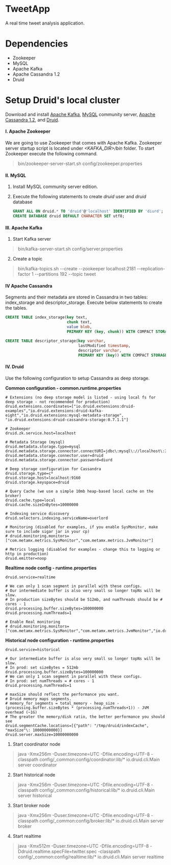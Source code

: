# TweetApp

A real time tweet analysis application.

# Dependencies
- Zookeeper
- MySQL
- Apache Kafka
- Apache Cassandra 1.2
- Druid

# Setup Druid's local cluster

Download and install [Apache Kafka](http://kafka.apache.org/downloads.html), [MySQL](http://dev.mysql.com/downloads/mysql/) community server, [Apache Cassandra 1.2](http://www.apache.org/dyn/closer.cgi?path=/cassandra/1.2.19/apache-cassandra-1.2.19-bin.tar.gz), and [Druid](http://druid.io/downloads.html).

#### I. Apache Zookeeper

We are going to use Zookeeper that comes with Apache Kafka. Zookeeper server startup script is located under *\<KAFKA_DIR\>/bin* folder.
To start Zookeeper execute the following command.

> bin/zookeeper-server-start.sh config/zookeeper.properties 

#### II. MySQL

1. Install MySQL community server edition.

2. Execute the following statements to create *druid* user and *druid* database
	```SQL
	GRANT ALL ON druid.* TO 'druid'@'localhost' IDENTIFIED BY 'diurd';
	CREATE DATABASE druid DEFAULT CHARACTER SET utf8;
	```

#### III. Apache Kafka

1. Start Kafka server
> bin/kafka-server-start.sh config/server.properties

2. Create a topic
> bin/kafka-topics.sh --create --zookeeper localhost:2181 --replication-factor 1 --partitions 192 --topic tweet

#### IV Apache Cassandra

Segments and their metadata are stored in Cassandra in two tables: index_storage and descriptor_storage. Execute below statements to create the tables.
```SQL
CREATE TABLE index_storage(key text,
                           chunk text,
                           value blob,
                           PRIMARY KEY (key, chunk)) WITH COMPACT STORAGE;

CREATE TABLE descriptor_storage(key varchar,
                                lastModified timestamp,
                                descriptor varchar,
                                PRIMARY KEY (key)) WITH COMPACT STORAGE;
```

#### IV. Druid

Use the following configuration to setup Cassandra as deep storage.

**Common configuration - common.runtime.properties**

```properties
# Extensions (no deep storage model is listed - using local fs for deep storage - not recommended for production)
druid.extensions.coordinates=["io.druid.extensions:druid-examples","io.druid.extensions:druid-kafka-eight","io.druid.extensions:mysql-metadata-storage", "io.druid.extensions:druid-cassandra-storage:0.7.1.1"]

# Zookeeper
druid.zk.service.host=localhost

# Metadata Storage (mysql)
druid.metadata.storage.type=mysql
druid.metadata.storage.connector.connectURI=jdbc\:mysql\://localhost\:3306/druid
druid.metadata.storage.connector.user=druid
druid.metadata.storage.connector.password=diurd

# Deep storage configuration for Cassandra
druid.storage.type=c*
druid.storage.host=localhost:9160
druid.storage.keyspace=druid

# Query Cache (we use a simple 10mb heap-based local cache on the broker)
druid.cache.type=local
druid.cache.sizeInBytes=10000000

# Indexing service discovery
druid.selectors.indexing.serviceName=overlord

# Monitoring (disabled for examples, if you enable SysMonitor, make sure to include sigar jar in your cp)
# druid.monitoring.monitors=["com.metamx.metrics.SysMonitor","com.metamx.metrics.JvmMonitor"]

# Metrics logging (disabled for examples - change this to logging or http in production)
druid.emitter=noop
```

**Realtime node config - runtime.properties**
```properties
druid.service=realtime

# We can only 1 scan segment in parallel with these configs.
# Our intermediate buffer is also very small so longer topNs will be slow.
# In production sizeBytes should be 512mb, and numThreads should be # cores - 1
druid.processing.buffer.sizeBytes=100000000
druid.processing.numThreads=1

# Enable Real monitoring
# druid.monitoring.monitors=["com.metamx.metrics.SysMonitor","com.metamx.metrics.JvmMonitor","io.druid.segment.realtime.RealtimeMetricsMonitor"]
```

**Historical node configuration - runtime.properties**
```properties
druid.service=historical

# Our intermediate buffer is also very small so longer topNs will be slow.
# In prod: set sizeBytes = 512mb
druid.processing.buffer.sizeBytes=100000000
# We can only 1 scan segment in parallel with these configs.
# In prod: set numThreads = # cores - 1
druid.processing.numThreads=1

# maxSize should reflect the performance you want.
# Druid memory maps segments.
# memory_for_segments = total_memory - heap_size - (processing.buffer.sizeBytes * (processing.numThreads+1)) - JVM overhead (~1G)
# The greater the memory/disk ratio, the better performance you should see
druid.segmentCache.locations=[{"path": "/tmp/druid/indexCache", "maxSize"\: 10000000000}]
druid.server.maxSize=10000000000
```

1. Start coordinator node
> java -Xmx256m -Duser.timezone=UTC -Dfile.encoding=UTF-8 -classpath config/_common:config/coordinator:lib/* io.druid.cli.Main server coordinator

2. Start historical node
> java -Xmx256m -Duser.timezone=UTC -Dfile.encoding=UTF-8 -classpath config/_common:config/historical:lib/* io.druid.cli.Main server historical

3. Start broker node
> java -Xmx256m -Duser.timezone=UTC -Dfile.encoding=UTF-8 -classpath config/_common:config/broker:lib/* io.druid.cli.Main server broker

4. Start realtime
> java -Xmx512m -Duser.timezone=UTC -Dfile.encoding=UTF-8 -Ddruid.realtime.specFile=twitter.spec -classpath config/_common:config/realtime:lib/* io.druid.cli.Main server realtime